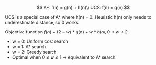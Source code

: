 $$
A*: f(n) = g(n) + h(n)\\
UCS: f(n) = g(n)
$$

UCS is a special case of A\* where h(n) = 0. Heuristic h(n) only needs to underestimate distance, so 0 works.

Objective function $f(n) = (2-w)*g(n) + w*h(n), 0 \le w \le 2$

- w = 0: Uniform cost search
- w = 1: A\* search
- w = 2: Greedy search
- Optimal when $0 \le w \le 1$ -> equivalent to A\* search


